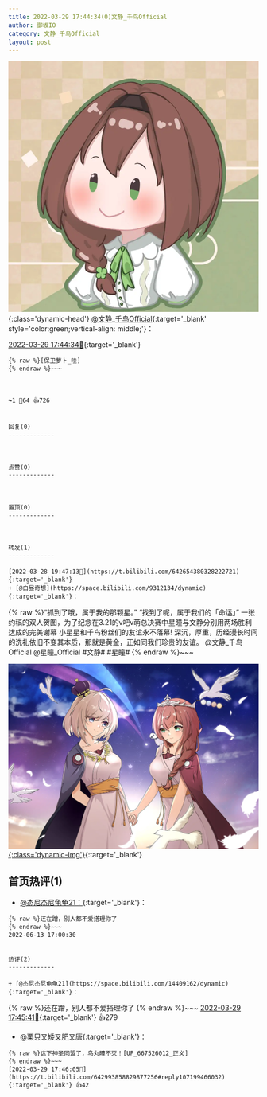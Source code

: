 ```yaml
---
title: 2022-03-29 17:44:34(0)文静_千鸟Official
author: 御坂IO
category: 文静_千鸟Official
layout: post
---
```


![img](/images/ac7482ed1b9a7f203dc68c0c4a77c488a27b108a.jpg){:class='dynamic-head'}
[@文静_千鸟Official](https://space.bilibili.com/667526012/dynamic){:target='_blank' style='color:green;vertical-align: middle;'}：

[2022-03-29 17:44:34🔗](https://t.bilibili.com/642993858829877256){:target='_blank'}

~~~
{% raw %}[保卫萝卜_哇]
{% endraw %}~~~



↪️1 💬64 👍726


回复(0)
-------------



点赞(0)
-------------



置顶(0)
-------------



转发(1)
-------------

[2022-03-28 19:47:13🔗](https://t.bilibili.com/642654380328222721){:target='_blank'}
+ [@白昼奇想](https://space.bilibili.com/9312134/dynamic){:target='_blank'}：
~~~
{% raw %}“抓到了哦，属于我的那颗星。”
“找到了呢，属于我们的「命运」”
一张约稿的双人贺图，为了纪念在3.21的v吧v萌总决赛中星瞳与文静分别用两场胜利达成的完美谢幕
小星星和千鸟粉丝们的友谊永不落幕!
深沉，厚重，历经漫长时间的洗礼依旧不变其本质，那就是黄金，正如同我们珍贵的友谊。
@文静_千鸟Official @星瞳_Official 
#文静#
#星瞳#
{% endraw %}~~~


[![img](/images/b2ef9db6abc2d0ee8096fc32ce4c812859a3310f.jpg){:class='dynamic-img'}](/images/b2ef9db6abc2d0ee8096fc32ce4c812859a3310f.jpg){:target='_blank'}




首页热评(1)
-------------

+ [@杰尼杰尼龟龟21：](https://space.bilibili.com/14409162/dynamic){:target='_blank'}：
~~~
{% raw %}还在蹭，别人都不爱搭理你了
{% endraw %}~~~
2022-06-13 17:00:30


热评(2)
-------------

+ [@杰尼杰尼龟龟21](https://space.bilibili.com/14409162/dynamic){:target='_blank'}：
~~~
{% raw %}还在蹭，别人都不爱搭理你了
{% endraw %}~~~
[2022-03-29 17:45:41🔗](https://t.bilibili.com/642993858829877256#reply107199452992){:target='_blank'} 👍279
+ [@栗只又矮又肥又唐](https://space.bilibili.com/27214625/dynamic){:target='_blank'}：
~~~
{% raw %}这下神圣同盟了，鸟丸瞳不灭！[UP_667526012_正义]
{% endraw %}~~~
[2022-03-29 17:46:05🔗](https://t.bilibili.com/642993858829877256#reply107199466032){:target='_blank'} 👍42


